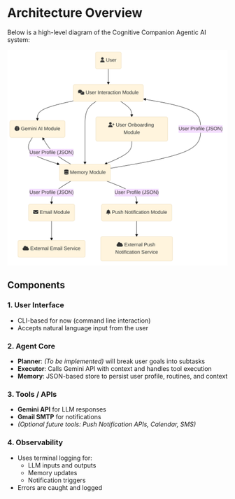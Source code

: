 # Architecture Overview

Below is a high-level diagram of the Cognitive Companion Agentic AI system:

![Architecture Diagram](./architecture_v2.png)
<!-- or use ./assets/architecture_v2.png if stored in /assets -->

## Components

### 1. **User Interface**
- CLI-based for now (command line interaction)
- Accepts natural language input from the user

### 2. **Agent Core**
- **Planner**: *(To be implemented)* will break user goals into subtasks
- **Executor**: Calls Gemini API with context and handles tool execution
- **Memory**: JSON-based store to persist user profile, routines, and context

### 3. **Tools / APIs**
- **Gemini API** for LLM responses
- **Gmail SMTP** for notifications
- *(Optional future tools: Push Notification APIs, Calendar, SMS)*

### 4. **Observability**
- Uses terminal logging for:
  - LLM inputs and outputs
  - Memory updates
  - Notification triggers
- Errors are caught and logged
